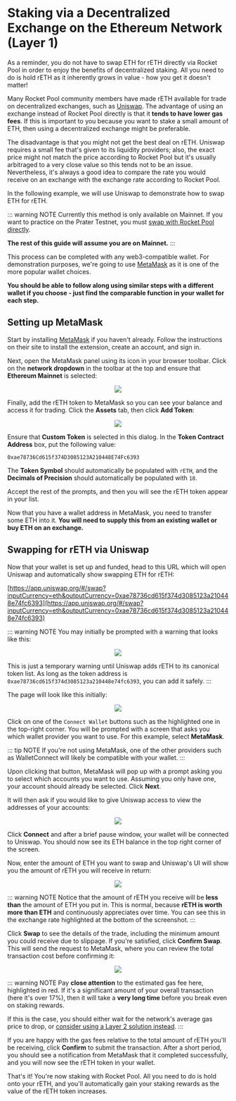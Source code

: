# Staking via a Decentralized Exchange on the Ethereum Network (Layer 1)

As a reminder, you do not have to swap ETH for rETH directly via Rocket Pool in order to enjoy the benefits of decentralized staking.
All you need to do is hold rETH as it inherently grows in value - how you get it doesn't matter!

Many Rocket Pool community members have made rETH available for trade on decentralized exchanges, such as [Uniswap](https://docs.uniswap.org/protocol/introduction).
The advantage of using an exchange instead of Rocket Pool directly is that it **tends to have lower gas fees**.
If this is important to you because you want to stake a small amount of ETH, then using a decentralized exchange might be preferable.

The disadvantage is that you might not get the best deal on rETH.
Uniswap requires a small fee that's given to its liquidity providers; also, the exact price might not match the price according to Rocket Pool but it's usually arbitraged to a very close value so this tends not to be an issue.
Nevertheless, it's always a good idea to compare the rate you would receive on an exchange with the exchange rate according to Rocket Pool. 

In the following example, we will use Uniswap to demonstrate how to swap ETH for rETH.

::: warning NOTE
Currently this method is only available on Mainnet.
If you want to practice on the Prater Testnet, you must [swap with Rocket Pool directly](./via-rp.md).

**The rest of this guide will assume you are on Mainnet.**
:::

This process can be completed with any web3-compatible wallet.
For demonstration purposes, we're going to use [MetaMask](https://metamask.io/) as it is one of the more popular wallet choices.

**You should be able to follow along using similar steps with a different wallet if you choose - just find the comparable function in your wallet for each step.**


## Setting up MetaMask

Start by installing [MetaMask](https://metamask.io/) if you haven't already.
Follow the instructions on their site to install the extension, create an account, and sign in.

Next, open the MetaMask panel using its icon in your browser toolbar.
Click on the **network dropdown** in the toolbar at the top and ensure that **Ethereum Mainnet** is selected:

<center>

![](./images/mm_network_main.png)

</center>

Finally, add the rETH token to MetaMask so you can see your balance and access it for trading.
Click the **Assets** tab, then click **Add Token**:

<center>

![](./images/mm_add_token.png)

</center>

Ensure that **Custom Token** is selected in this dialog.
In the **Token Contract Address** box, put the following value:

```
0xae78736Cd615f374D3085123A210448E74Fc6393
```

The **Token Symbol** should automatically be populated with `rETH`, and the **Decimals of Precision** should automatically be populated with `18`.

Accept the rest of the prompts, and then you will see the rETH token appear in your list.

Now that you have a wallet address in MetaMask, you need to transfer some ETH into it.
**You will need to supply this from an existing wallet or buy ETH on an exchange.**


## Swapping for rETH via Uniswap

Now that your wallet is set up and funded, head to this URL which will open Uniswap and automatically show swapping ETH for rETH:

[https://app.uniswap.org/#/swap?inputCurrency=eth&outputCurrency=0xae78736cd615f374d3085123a210448e74fc6393](https://app.uniswap.org/#/swap?inputCurrency=eth&outputCurrency=0xae78736cd615f374d3085123a210448e74fc6393)

::: warning NOTE
You may initially be prompted with a warning that looks like this:

<center>

![](./images/unknown_token.jpg)

</center>

This is just a temporary warning until Uniswap adds rETH to its canonical token list.
As long as the token address is `0xae78736cd615f374d3085123a210448e74fc6393`, you can add it safely.
:::

The page will look like this initially:

<center>

![](./images/uni_connect.png)

</center>

Click on one of the `Connect Wallet` buttons such as the highlighted one in the top-right corner.
You will be prompted with a screen that asks you which wallet provider you want to use.
For this example, select **MetaMask**.

::: tip NOTE
If you're not using MetaMask, one of the other providers such as WalletConnect will likely be compatible with your wallet.
:::

Upon clicking that button, MetaMask will pop up with a prompt asking you to select which accounts you want to use.
Assuming you only have one, your account should already be selected.
Click **Next**.

It will then ask if you would like to give Uniswap access to view the addresses of your accounts:

<center>

![](./images/mm_connect.png)

</center>

Click **Connect** and after a brief pause window, your wallet will be connected to Uniswap.
You should now see its ETH balance in the top right corner of the screen.

Now, enter the amount of ETH you want to swap and Uniswap's UI will show you the amount of rETH you will receive in return:

<center>

![](./images/uni_swap.png)

</center>

::: warning NOTE
Notice that the amount of rETH you receive will be **less than** the amount of ETH you put in.
This is normal, because **rETH is worth more than ETH** and continuously appreciates over time.
You can see this in the exchange rate highlighted at the bottom of the screenshot.
:::

Click **Swap** to see the details of the trade, including the minimum amount you could receive due to slippage.
If you're satisfied, click **Confirm Swap**.
This will send the request to MetaMask, where you can review the total transaction cost before confirming it:

<center>

![](./images/mm_gas.png)

</center>

::: warning NOTE
Pay **close attention** to the estimated gas fee here, highlighted in red.
If it's a significant amount of your overall transaction (here it's over 17%), then it will take a **very long time** before you break even on staking rewards.

If this is the case, you should either wait for the network's average gas price to drop, or [consider using a Layer 2 solution instead](./via-l2.md).
::: 

If you are happy with the gas fees relative to the total amount of rETH you'll be receiving, click **Confirm** to submit the transaction.
After a short period, you should see a notification from MetaMask that it completed successfully, and you will now see the rETH token in your wallet.

That's it! You're now staking with Rocket Pool. All you need to do is hold onto your rETH, and you'll automatically gain your staking rewards as the value of the rETH token increases.
